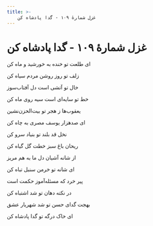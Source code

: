 ```yaml
---
title: >-
    غزل شمارهٔ ۱۰۹ - گدا پادشاه کن
---
```

# غزل شمارهٔ ۱۰۹ - گدا پادشاه کن

<div class="b" id="bn1"><div class="m1"><p>ای طلعت تو خنده به خورشید و ماه کن</p></div>
<div class="m2"><p>زلف تو روز روشن مردم سیاه کن</p></div></div>
<div class="b" id="bn2"><div class="m1"><p>خال تو آتشی است دل آفتاب‌سوز</p></div>
<div class="m2"><p>خط تو سایه‌ای است سیه روی ماه کن</p></div></div>
<div class="b" id="bn3"><div class="m1"><p>یعقوب‌ها ز هجر تو بیت‌الحزن‌نشین</p></div>
<div class="m2"><p>ای صدهزار یوسف مصری به چاه کن</p></div></div>
<div class="b" id="bn4"><div class="m1"><p>نخل قد بلند تو بنیاد سرو کن</p></div>
<div class="m2"><p>ریحان باغ سبز خطت گل گیاه کن</p></div></div>
<div class="b" id="bn5"><div class="m1"><p>از شانه آشیان دل ما به هم مریز</p></div>
<div class="m2"><p>ای شانه تو خرمن سنبل تباه کن</p></div></div>
<div class="b" id="bn6"><div class="m1"><p>پیر خرد که مسئله‌آموز حکمت است</p></div>
<div class="m2"><p>در نکته دهان تو شد اشتباه کن</p></div></div>
<div class="b" id="bn7"><div class="m1"><p>بهجت گدای حسن تو شد شهریار عشق</p></div>
<div class="m2"><p>ای خاک درگه تو گدا پادشاه کن</p></div></div>
